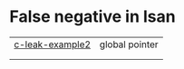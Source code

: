 # False negative in lsan



|                                                              |                |
| ------------------------------------------------------------ | -------------- |
| [c-leak-example2](https://github.com/dengking/sanitizers/tree/main/lsan/examples/c-leak-example2) | global pointer |
|                                                              |                |
|                                                              |                |

